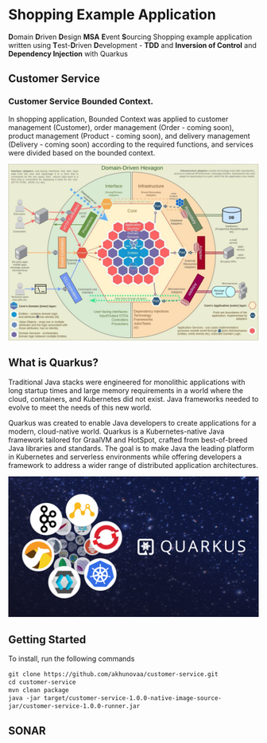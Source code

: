 # Shopping Example Application
**D**omain **D**riven **D**esign **MSA** **E**vent **S**ourcing Shopping example application written using **T**est-**D**riven **D**evelopment - **TDD** and **Inversion of Control** and **Dependency Injection** with Quarkus

## Customer Service

### Customer Service Bounded Context.

In shopping application, Bounded Context was applied to customer management (Customer), order management (Order - coming soon), product management (Product - coming soon), and delivery management (Delivery - coming soon) according to the required functions, and services were divided based on the bounded context.

![](images/DDD.jpeg)

## What is Quarkus?

Traditional Java stacks were engineered for monolithic applications with long startup times and large memory requirements in a world where the cloud, containers, and Kubernetes did not exist. Java frameworks needed to evolve to meet the needs of this new world.

Quarkus was created to enable Java developers to create applications for a modern, cloud-native world. Quarkus is a Kubernetes-native Java framework tailored for GraalVM and HotSpot, crafted from best-of-breed Java libraries and standards. The goal is to make Java the leading platform in Kubernetes and serverless environments while offering developers a framework to address a wider range of distributed application architectures.

![](images/Quarkus.png)

## Getting Started
To install, run the following commands

```
git clone https://github.com/akhunovaa/customer-service.git
cd customer-service
mvn clean package
java -jar target/customer-service-1.0.0-native-image-source-jar/customer-service-1.0.0-runner.jar
```

## SONAR